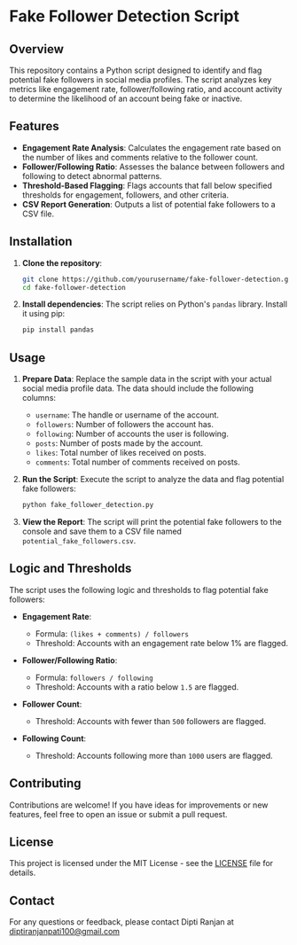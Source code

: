 # Fake Follower Detection Script

## Overview

This repository contains a Python script designed to identify and flag potential fake followers in social media profiles. The script analyzes key metrics like engagement rate, follower/following ratio, and account activity to determine the likelihood of an account being fake or inactive.

## Features

- **Engagement Rate Analysis**: Calculates the engagement rate based on the number of likes and comments relative to the follower count.
- **Follower/Following Ratio**: Assesses the balance between followers and following to detect abnormal patterns.
- **Threshold-Based Flagging**: Flags accounts that fall below specified thresholds for engagement, followers, and other criteria.
- **CSV Report Generation**: Outputs a list of potential fake followers to a CSV file.

## Installation

1. **Clone the repository**:
   ```bash
   git clone https://github.com/yourusername/fake-follower-detection.git
   cd fake-follower-detection
   ```

2. **Install dependencies**:
   The script relies on Python's `pandas` library. Install it using pip:
   ```bash
   pip install pandas
   ```

## Usage

1. **Prepare Data**:
   Replace the sample data in the script with your actual social media profile data. The data should include the following columns:
   - `username`: The handle or username of the account.
   - `followers`: Number of followers the account has.
   - `following`: Number of accounts the user is following.
   - `posts`: Number of posts made by the account.
   - `likes`: Total number of likes received on posts.
   - `comments`: Total number of comments received on posts.

2. **Run the Script**:
   Execute the script to analyze the data and flag potential fake followers:
   ```bash
   python fake_follower_detection.py
   ```

3. **View the Report**:
   The script will print the potential fake followers to the console and save them to a CSV file named `potential_fake_followers.csv`.

## Logic and Thresholds

The script uses the following logic and thresholds to flag potential fake followers:

- **Engagement Rate**:
  - Formula: `(likes + comments) / followers`
  - Threshold: Accounts with an engagement rate below 1% are flagged.

- **Follower/Following Ratio**:
  - Formula: `followers / following`
  - Threshold: Accounts with a ratio below `1.5` are flagged.

- **Follower Count**:
  - Threshold: Accounts with fewer than `500` followers are flagged.

- **Following Count**:
  - Threshold: Accounts following more than `1000` users are flagged.

## Contributing

Contributions are welcome! If you have ideas for improvements or new features, feel free to open an issue or submit a pull request.

## License

This project is licensed under the MIT License - see the [LICENSE](LICENSE) file for details.

## Contact

For any questions or feedback, please contact Dipti Ranjan at diptiranjanpati100@gmail.com

